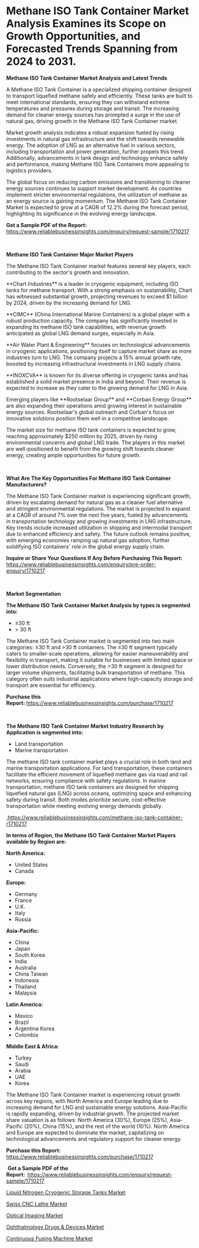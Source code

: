 <p><h1>Methane ISO Tank Container Market Analysis Examines its Scope on Growth Opportunities, and Forecasted Trends Spanning from 2024 to 2031.</h1></p><p><strong>Methane ISO Tank Container Market Analysis and Latest Trends</strong></p>
<p><p>A Methane ISO Tank Container is a specialized shipping container designed to transport liquefied methane safely and efficiently. These tanks are built to meet international standards, ensuring they can withstand extreme temperatures and pressures during storage and transit. The increasing demand for cleaner energy sources has prompted a surge in the use of natural gas, driving growth in the Methane ISO Tank Container market.</p><p>Market growth analysis indicates a robust expansion fueled by rising investments in natural gas infrastructure and the shift towards renewable energy. The adoption of LNG as an alternative fuel in various sectors, including transportation and power generation, further propels this trend. Additionally, advancements in tank design and technology enhance safety and performance, making Methane ISO Tank Containers more appealing to logistics providers.</p><p>The global focus on reducing carbon emissions and transitioning to cleaner energy sources continues to support market development. As countries implement stricter environmental regulations, the utilization of methane as an energy source is gaining momentum. The Methane ISO Tank Container Market is expected to grow at a CAGR of 12.2% during the forecast period, highlighting its significance in the evolving energy landscape.</p></p>
<p><strong>Get a Sample PDF of the Report:&nbsp;</strong> <a href="https://www.reliablebusinessinsights.com/enquiry/request-sample/1710217?utm_campaign=97&utm_medium=2&utm_source=Github&utm_content=ia&utm_term=22102024&utm_id=methane-iso-tank-container">https://www.reliablebusinessinsights.com/enquiry/request-sample/1710217</a></p>
<p>&nbsp;</p>
<p><strong>Methane ISO Tank Container Major Market Players</strong></p>
<p><p>The Methane ISO Tank Container market features several key players, each contributing to the sector's growth and innovation. </p><p>**Chart Industries** is a leader in cryogenic equipment, including ISO tanks for methane transport. With a strong emphasis on sustainability, Chart has witnessed substantial growth, projecting revenues to exceed $1 billion by 2024, driven by the increasing demand for LNG.</p><p>**CIMC** (China International Marine Containers) is a global player with a robust production capacity. The company has significantly invested in expanding its methane ISO tank capabilities, with revenue growth anticipated as global LNG demand surges, especially in Asia. </p><p>**Air Water Plant & Engineering** focuses on technological advancements in cryogenic applications, positioning itself to capture market share as more industries turn to LNG. The company projects a 15% annual growth rate, boosted by increasing infrastructural investments in LNG supply chains.</p><p>**INOXCVA** is known for its diverse offering in cryogenic tanks and has established a solid market presence in India and beyond. Their revenue is expected to increase as they cater to the growing demand for LNG in Asia.</p><p>Emerging players like **Rootselaar Group** and **Corban Energy Group** are also expanding their operations amid growing interest in sustainable energy sources. Rootselaar's global outreach and Corban's focus on innovative solutions position them well in a competitive landscape.</p><p>The market size for methane ISO tank containers is expected to grow, reaching approximately $250 million by 2025, driven by rising environmental concerns and global LNG trade. The players in this market are well-positioned to benefit from the growing shift towards cleaner energy, creating ample opportunities for future growth.</p></p>
<p>&nbsp;</p>
<p><strong>What Are The Key Opportunities For Methane ISO Tank Container Manufacturers?</strong></p>
<p><p>The Methane ISO Tank Container market is experiencing significant growth, driven by escalating demand for natural gas as a cleaner fuel alternative and stringent environmental regulations. The market is projected to expand at a CAGR of around 7% over the next five years, fueled by advancements in transportation technology and growing investments in LNG infrastructure. Key trends include increased utilization in shipping and intermodal transport due to enhanced efficiency and safety. The future outlook remains positive, with emerging economies ramping up natural gas adoption, further solidifying ISO containers' role in the global energy supply chain.</p></p>
<p><strong>Inquire or Share Your Questions If Any Before Purchasing This Report:</strong> <a href="https://www.reliablebusinessinsights.com/enquiry/pre-order-enquiry/1710217?utm_campaign=97&utm_medium=2&utm_source=Github&utm_content=ia&utm_term=22102024&utm_id=methane-iso-tank-container">https://www.reliablebusinessinsights.com/enquiry/pre-order-enquiry/1710217</a></p>
<p>&nbsp;</p>
<p><strong>Market Segmentation</strong></p>
<p><strong>The Methane ISO Tank Container Market Analysis by types is segmented into:</strong></p>
<p><ul><li>≤30 ft</li><li>> 30 ft</li></ul></p>
<p><p>The Methane ISO Tank Container market is segmented into two main categories: ≤30 ft and >30 ft containers. The ≤30 ft segment typically caters to smaller-scale operations, allowing for easier maneuverability and flexibility in transport, making it suitable for businesses with limited space or lower distribution needs. Conversely, the >30 ft segment is designed for larger volume shipments, facilitating bulk transportation of methane. This category often suits industrial applications where high-capacity storage and transport are essential for efficiency.</p></p>
<p><strong>Purchase this Report:&nbsp;</strong><a href="https://www.reliablebusinessinsights.com/purchase/1710217?utm_campaign=97&utm_medium=2&utm_source=Github&utm_content=ia&utm_term=22102024&utm_id=methane-iso-tank-container">https://www.reliablebusinessinsights.com/purchase/1710217</a></p>
<p>&nbsp;</p>
<p><strong>The Methane ISO Tank Container Market Industry Research by Application is segmented into:</strong></p>
<p><ul><li>Land transportation</li><li>Marine transportation</li></ul></p>
<p><p>The methane ISO tank container market plays a crucial role in both land and marine transportation applications. For land transportation, these containers facilitate the efficient movement of liquefied methane gas via road and rail networks, ensuring compliance with safety regulations. In marine transportation, methane ISO tank containers are designed for shipping liquefied natural gas (LNG) across oceans, optimizing space and enhancing safety during transit. Both modes prioritize secure, cost-effective transportation while meeting evolving energy demands globally.</p></p>
<p><a href="https://www.reliablebusinessinsights.com/methane-iso-tank-container-r1710217?utm_campaign=97&utm_medium=2&utm_source=Github&utm_content=ia&utm_term=22102024&utm_id=methane-iso-tank-container">&nbsp;https://www.reliablebusinessinsights.com/methane-iso-tank-container-r1710217</a></p>
<p><strong>In terms of Region, the Methane ISO Tank Container Market Players available by Region are:</strong></p>
<p>
    <p> <strong> North America: </strong>
        <ul>
            <li>United States</li>
            <li>Canada</li>
        </ul>
        </p> 
    <p> <strong> Europe: </strong>
        <ul>
            <li>Germany</li>
            <li>France</li>
            <li>U.K.</li>
            <li>Italy</li>
            <li>Russia</li>
        </ul>
        </p> 
    <p> <strong> Asia-Pacific: </strong>
        <ul>
            <li>China</li>
            <li>Japan</li>
            <li>South Korea</li>
            <li>India</li>
            <li>Australia</li>
            <li>China Taiwan</li>
            <li>Indonesia</li>
            <li>Thailand</li>
            <li>Malaysia</li>
        </ul>
        </p> 
    <p> <strong> Latin America: </strong>
        <ul>
            <li>Mexico</li>
            <li>Brazil</li>
            <li>Argentina Korea</li>
            <li>Colombia</li>
        </ul>
        </p> 
    <p> <strong> Middle East & Africa: </strong>
        <ul>
            <li>Turkey</li>
            <li>Saudi</li>
            <li>Arabia</li>
            <li>UAE</li>
            <li>Korea</li>
        </ul>
    </p>
    </p>
<p><p>The Methane ISO Tank Container market is experiencing robust growth across key regions, with North America and Europe leading due to increasing demand for LNG and sustainable energy solutions. Asia-Pacific is rapidly expanding, driven by industrial growth. The projected market share valuation is as follows: North America (30%), Europe (25%), Asia-Pacific (20%), China (15%), and the rest of the world (10%). North America and Europe are expected to dominate the market, capitalizing on technological advancements and regulatory support for cleaner energy.</p></p>
<p><strong>Purchase this Report: </strong><a href="https://www.reliablebusinessinsights.com/purchase/1710217?utm_campaign=97&utm_medium=2&utm_source=Github&utm_content=ia&utm_term=22102024&utm_id=methane-iso-tank-container">https://www.reliablebusinessinsights.com/purchase/1710217</a></p>
<p>&nbsp;<strong>Get a Sample PDF of the Report:&nbsp;&nbsp;</strong><a href="https://www.reliablebusinessinsights.com/enquiry/request-sample/1710217?utm_campaign=97&utm_medium=2&utm_source=Github&utm_content=ia&utm_term=22102024&utm_id=methane-iso-tank-container">https://www.reliablebusinessinsights.com/enquiry/request-sample/1710217</a></p>
<p><strong></strong></p>
<p><p><a href="https://github.com/alespiliffe/Market-Research-Report-List-1/blob/main/liquid-nitrogen-cryogenic-storage-tanks-market.md?utm_campaign=97&utm_medium=2&utm_source=Github&utm_content=ia&utm_term=22102024&utm_id=methane-iso-tank-container">Liquid Nitrogen Cryogenic Storage Tanks Market</a></p><p><a href="https://issuu.com/reportprime-2/docs/swiss-cnc-lathe-market-size-2030.pp_aaf734026826d6?utm_campaign=97&utm_medium=2&utm_source=Github&utm_content=ia&utm_term=22102024&utm_id=methane-iso-tank-container">Swiss CNC Lathe Market</a></p><p><a href="https://www.linkedin.com/pulse/optical-imaging-market-velocity-142-cagr-trajectory-2024-2031-prode?utm_campaign=97&utm_medium=2&utm_source=Github&utm_content=ia&utm_term=22102024&utm_id=methane-iso-tank-container">Optical Imaging Market</a></p><p><a href="https://www.linkedin.com/pulse/ophthalmology-drugs-devices-market2024-2031-industry-insights-1mere?utm_campaign=97&utm_medium=2&utm_source=Github&utm_content=ia&utm_term=22102024&utm_id=methane-iso-tank-container">Ophthalmology Drugs & Devices Market</a></p><p><a href="https://issuu.com/reportprime-2/docs/continuous-fusing-machine-market-si_de69a16f266548?utm_campaign=97&utm_medium=2&utm_source=Github&utm_content=ia&utm_term=22102024&utm_id=methane-iso-tank-container">Continuous Fusing Machine Market</a></p></p>